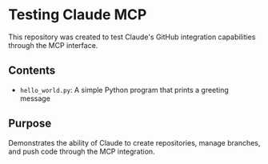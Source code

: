 # Testing Claude MCP

This repository was created to test Claude's GitHub integration capabilities through the MCP interface.

## Contents

- `hello_world.py`: A simple Python program that prints a greeting message

## Purpose

Demonstrates the ability of Claude to create repositories, manage branches, and push code through the MCP integration.